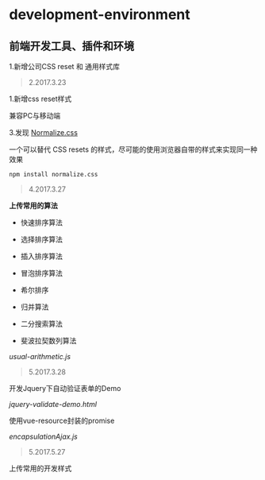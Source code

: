 # development-environment
前端开发工具、插件和环境
--

1.新增公司CSS reset 和 通用样式库

> 2.2017.3.23

1.新增css reset样式

兼容PC与移动端

3.发现 [Normalize.css](https://github.com/linxiangjun/normalize.css/ "Normalize.css ")

一个可以替代 CSS resets 的样式，尽可能的使用浏览器自带的样式来实现同一种效果

`npm install normalize.css`

> 4.2017.3.27

**上传常用的算法**

* 快速排序算法

* 选择排序算法

* 插入排序算法

* 冒泡排序算法

* 希尔排序

* 归并算法

* 二分搜索算法

* 斐波拉契数列算法

*usual-arithmetic.js*

> 5.2017.3.28

开发Jquery下自动验证表单的Demo

*jquery-validate-demo.html*

使用vue-resource封装的promise

*encapsulationAjax.js*

> 5.2017.5.27

上传常用的开发样式
